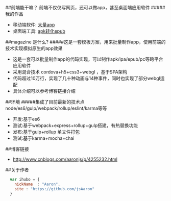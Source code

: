 
##前端能干嘛？
前端不仅仅写网页，还可以做app，甚至桌面端应用软件
#####我的作品

* 移动端软件: [大量app](http://www.appone.cn/)
* 桌面端工具: [apk转化epub](http://www.cnblogs.com/aaronjs/p/4912316.html)




##magazine 是什么?
#####这是一套模板方案，用来批量制作app，使用前端的技术实现模拟原生的app效果
* 这是一套可以批量制作app的代码实现，可以制作apk/ipa/epub/pc等跨平台应用软件
* 采用混合技术 cordova+h5+css3+webgl ，基于SPA架构
* 代码超过10万行，实现了几十种动画与14种事件，同时也实现了部分webgl适配
* 具体介绍可以参考博客链接介绍


##环境
#####集成了目前最新的技术点 node/es6/gulp/webpack/rollup/eslint/karma等等
* 开发:基于es6
* 测试:基于webpack+express+rollup+gulp搭建，有热替换功能
* 发布:基于gulp+rollup 单文件打包
* 测试:基于karma+mocha+chai

##博客链接

* http://www.cnblogs.com/aaronjs/p/4255232.html



##关于作者

```javascript
  var ihubo = {
    nickName  : "Aaron",
    site : "https://github.com/jsAaron"
  }
```